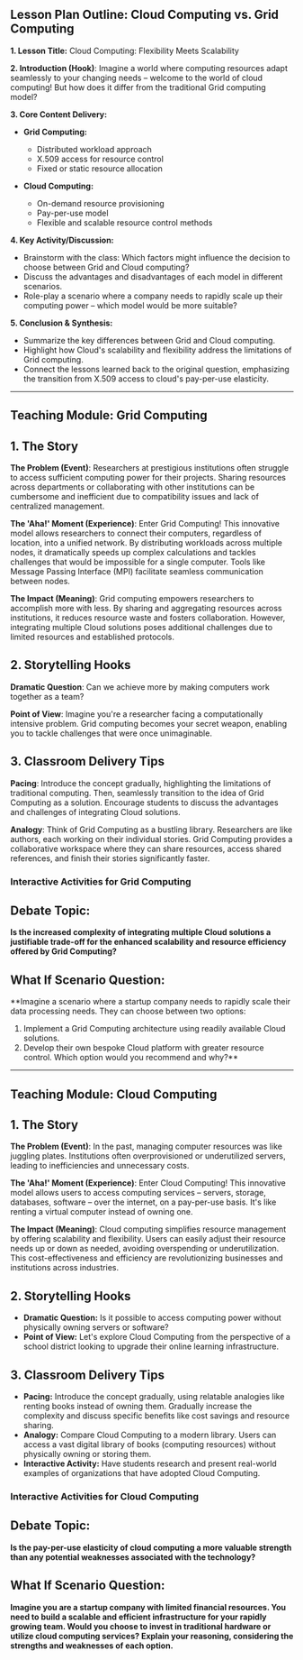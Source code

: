 ## **Lesson Plan Outline: Cloud Computing vs. Grid Computing**

**1. Lesson Title:** Cloud Computing: Flexibility Meets Scalability

**2. Introduction (Hook)**: Imagine a world where computing resources adapt seamlessly to your changing needs – welcome to the world of cloud computing! But how does it differ from the traditional Grid computing model?

**3. Core Content Delivery:**

- **Grid Computing:**
    - Distributed workload approach
    - X.509 access for resource control
    - Fixed or static resource allocation


- **Cloud Computing:**
    - On-demand resource provisioning
    - Pay-per-use model
    - Flexible and scalable resource control methods


**4. Key Activity/Discussion:**

- Brainstorm with the class: Which factors might influence the decision to choose between Grid and Cloud computing?
- Discuss the advantages and disadvantages of each model in different scenarios.
- Role-play a scenario where a company needs to rapidly scale up their computing power – which model would be more suitable?

**5. Conclusion & Synthesis:**

- Summarize the key differences between Grid and Cloud computing.
- Highlight how Cloud's scalability and flexibility address the limitations of Grid computing.
- Connect the lessons learned back to the original question, emphasizing the transition from X.509 access to cloud's pay-per-use elasticity.


---

## Teaching Module: Grid Computing
## 1. The Story

**The Problem (Event)**: Researchers at prestigious institutions often struggle to access sufficient computing power for their projects. Sharing resources across departments or collaborating with other institutions can be cumbersome and inefficient due to compatibility issues and lack of centralized management.

**The 'Aha!' Moment (Experience)**: Enter Grid Computing! This innovative model allows researchers to connect their computers, regardless of location, into a unified network. By distributing workloads across multiple nodes, it dramatically speeds up complex calculations and tackles challenges that would be impossible for a single computer. Tools like Message Passing Interface (MPI) facilitate seamless communication between nodes.

**The Impact (Meaning)**: Grid computing empowers researchers to accomplish more with less. By sharing and aggregating resources across institutions, it reduces resource waste and fosters collaboration. However, integrating multiple Cloud solutions poses additional challenges due to limited resources and established protocols.


## 2. Storytelling Hooks

**Dramatic Question**: Can we achieve more by making computers work together as a team?

**Point of View**: Imagine you're a researcher facing a computationally intensive problem. Grid computing becomes your secret weapon, enabling you to tackle challenges that were once unimaginable.


## 3. Classroom Delivery Tips

**Pacing**: Introduce the concept gradually, highlighting the limitations of traditional computing. Then, seamlessly transition to the idea of Grid Computing as a solution. Encourage students to discuss the advantages and challenges of integrating Cloud solutions.

**Analogy**: Think of Grid Computing as a bustling library. Researchers are like authors, each working on their individual stories. Grid Computing provides a collaborative workspace where they can share resources, access shared references, and finish their stories significantly faster.

### Interactive Activities for Grid Computing
## Debate Topic:

**Is the increased complexity of integrating multiple Cloud solutions a justifiable trade-off for the enhanced scalability and resource efficiency offered by Grid Computing?**


## What If Scenario Question:

**Imagine a scenario where a startup company needs to rapidly scale their data processing needs. They can choose between two options: 
1) Implement a Grid Computing architecture using readily available Cloud solutions. 
2) Develop their own bespoke Cloud platform with greater resource control. 
Which option would you recommend and why?**


---

## Teaching Module: Cloud Computing
## **1. The Story**

**The Problem (Event)**: In the past, managing computer resources was like juggling plates. Institutions often overprovisioned or underutilized servers, leading to inefficiencies and unnecessary costs.

**The 'Aha!' Moment (Experience)**: Enter Cloud Computing! This innovative model allows users to access computing services – servers, storage, databases, software – over the internet, on a pay-per-use basis. It's like renting a virtual computer instead of owning one.

**The Impact (Meaning)**: Cloud computing simplifies resource management by offering scalability and flexibility. Users can easily adjust their resource needs up or down as needed, avoiding overspending or underutilization. This cost-effectiveness and efficiency are revolutionizing businesses and institutions across industries.


## **2. Storytelling Hooks**

* **Dramatic Question:** Is it possible to access computing power without physically owning servers or software?
* **Point of View:** Let's explore Cloud Computing from the perspective of a school district looking to upgrade their online learning infrastructure.


## **3. Classroom Delivery Tips**

* **Pacing:** Introduce the concept gradually, using relatable analogies like renting books instead of owning them. Gradually increase the complexity and discuss specific benefits like cost savings and resource sharing.
* **Analogy:** Compare Cloud Computing to a modern library. Users can access a vast digital library of books (computing resources) without physically owning or storing them.
* **Interactive Activity:** Have students research and present real-world examples of organizations that have adopted Cloud Computing.

### Interactive Activities for Cloud Computing
## Debate Topic:

**Is the pay-per-use elasticity of cloud computing a more valuable strength than any potential weaknesses associated with the technology?**


## What If Scenario Question:

**Imagine you are a startup company with limited financial resources. You need to build a scalable and efficient infrastructure for your rapidly growing team. Would you choose to invest in traditional hardware or utilize cloud computing services? Explain your reasoning, considering the strengths and weaknesses of each option.**